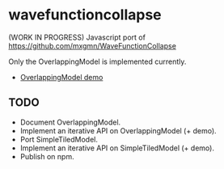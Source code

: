 # wavefunctioncollapse

(WORK IN PROGRESS) Javascript port of https://github.com/mxgmn/WaveFunctionCollapse

Only the OverlappingModel is implemented currently.

- [OverlappingModel demo](http://www.kchapelier.com/wfc-example)

## TODO

- Document OverlappingModel.
- Implement an iterative API on OverlappingModel (+ demo).
- Port SimpleTiledModel.
- Implement an iterative API on SimpleTiledModel (+ demo).
- Publish on npm.
